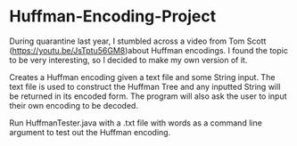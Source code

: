 # Huffman-Encoding-Project
During quarantine last year, I stumbled across a video from Tom Scott (https://youtu.be/JsTptu56GM8)about Huffman encodings.
I found the topic to be very interesting, so I decided to make my own version of it.

Creates a Huffman encoding given a text file and some String input. The text file is used to construct the Huffman Tree and any
inputted String will be returned in its encoded form. The program will also ask the user to input their own encoding to be 
decoded.

Run HuffmanTester.java with a .txt file with words as a command line argument to test out the Huffman encoding.
